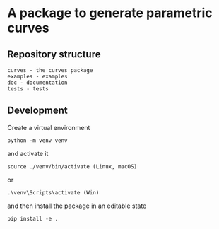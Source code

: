 # A package to generate parametric curves

## Repository structure
    curves - the curves package
    examples - examples
    doc - documentation
    tests - tests

## Development
Create a virtual environment

    python -m venv venv

and activate it

    source ./venv/bin/activate (Linux, macOS)

or

    .\venv\Scripts\activate (Win)

and then install the package in an editable state

    pip install -e .
